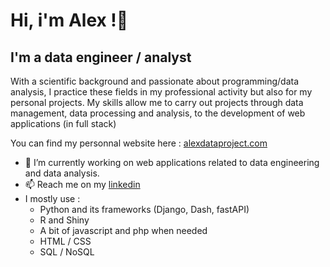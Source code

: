 <h1>Hi, i'm Alex !👋</h1>
<h2>I'm a data engineer / analyst</h2>

<p>With a scientific background and passionate about programming/data analysis, I practice these fields in my professional activity but also for my personal projects. My skills allow me to carry out projects through data management, data processing and analysis, to the development of web applications (in full stack)</p>

You can find my personnal website here : <a href = "https://alexdataproject.com/" target="_blank">alexdataproject.com</a>

- 🔭 I’m currently working on web applications related to data engineering and data analysis.
- 📫 Reach me on my <a href = "https://www.linkedin.com/in/alexandre-duval-6021711ba/" target="_blank">linkedin</a>
- I mostly use :
  - Python and its frameworks (Django, Dash, fastAPI)
  - R and Shiny
  - A bit of javascript and php when needed
  - HTML / CSS
  - SQL / NoSQL
